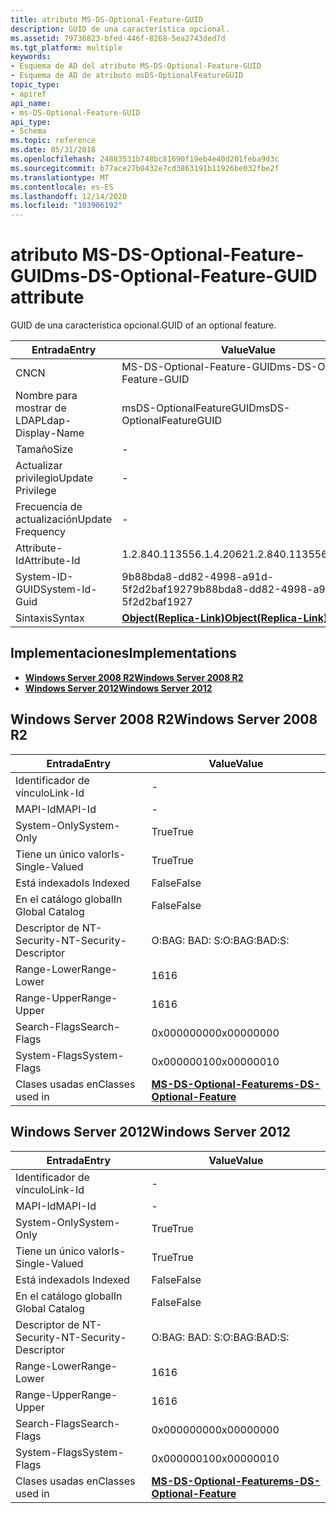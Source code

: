 ```yaml
---
title: atributo MS-DS-Optional-Feature-GUID
description: GUID de una característica opcional.
ms.assetid: 79736823-bfed-446f-8268-5ea2743ded7d
ms.tgt_platform: multiple
keywords:
- Esquema de AD del atributo MS-DS-Optional-Feature-GUID
- Esquema de AD de atributo msDS-OptionalFeatureGUID
topic_type:
- apiref
api_name:
- ms-DS-Optional-Feature-GUID
api_type:
- Schema
ms.topic: reference
ms.date: 05/31/2018
ms.openlocfilehash: 24883531b748bc81690f19eb4e40d201feba9d3c
ms.sourcegitcommit: b77ace27b0432e7cd3863191b11926be032fbe2f
ms.translationtype: MT
ms.contentlocale: es-ES
ms.lasthandoff: 12/14/2020
ms.locfileid: "103906192"
---
```

# <a name="ms-ds-optional-feature-guid-attribute"></a><span data-ttu-id="0ff98-105">atributo MS-DS-Optional-Feature-GUID</span><span class="sxs-lookup"><span data-stu-id="0ff98-105">ms-DS-Optional-Feature-GUID attribute</span></span>

<span data-ttu-id="0ff98-106">GUID de una característica opcional.</span><span class="sxs-lookup"><span data-stu-id="0ff98-106">GUID of an optional feature.</span></span>



| <span data-ttu-id="0ff98-107">Entrada</span><span class="sxs-lookup"><span data-stu-id="0ff98-107">Entry</span></span> | <span data-ttu-id="0ff98-108">Value</span><span class="sxs-lookup"><span data-stu-id="0ff98-108">Value</span></span> |
|-------------------|-------------------------------------------------------|
| <span data-ttu-id="0ff98-109">CN</span><span class="sxs-lookup"><span data-stu-id="0ff98-109">CN</span></span>                | <span data-ttu-id="0ff98-110">MS-DS-Optional-Feature-GUID</span><span class="sxs-lookup"><span data-stu-id="0ff98-110">ms-DS-Optional-Feature-GUID</span></span>                           |
| <span data-ttu-id="0ff98-111">Nombre para mostrar de LDAP</span><span class="sxs-lookup"><span data-stu-id="0ff98-111">Ldap-Display-Name</span></span> | <span data-ttu-id="0ff98-112">msDS-OptionalFeatureGUID</span><span class="sxs-lookup"><span data-stu-id="0ff98-112">msDS-OptionalFeatureGUID</span></span>                              |
| <span data-ttu-id="0ff98-113">Tamaño</span><span class="sxs-lookup"><span data-stu-id="0ff98-113">Size</span></span>              | \-                                                    |
| <span data-ttu-id="0ff98-114">Actualizar privilegio</span><span class="sxs-lookup"><span data-stu-id="0ff98-114">Update Privilege</span></span>  | \-                                                    |
| <span data-ttu-id="0ff98-115">Frecuencia de actualización</span><span class="sxs-lookup"><span data-stu-id="0ff98-115">Update Frequency</span></span>  | \-                                                    |
| <span data-ttu-id="0ff98-116">Attribute-Id</span><span class="sxs-lookup"><span data-stu-id="0ff98-116">Attribute-Id</span></span>      | <span data-ttu-id="0ff98-117">1.2.840.113556.1.4.2062</span><span class="sxs-lookup"><span data-stu-id="0ff98-117">1.2.840.113556.1.4.2062</span></span>                               |
| <span data-ttu-id="0ff98-118">System-ID-GUID</span><span class="sxs-lookup"><span data-stu-id="0ff98-118">System-Id-Guid</span></span>    | <span data-ttu-id="0ff98-119">9b88bda8-dd82-4998-a91d-5f2d2baf1927</span><span class="sxs-lookup"><span data-stu-id="0ff98-119">9b88bda8-dd82-4998-a91d-5f2d2baf1927</span></span>                  |
| <span data-ttu-id="0ff98-120">Sintaxis</span><span class="sxs-lookup"><span data-stu-id="0ff98-120">Syntax</span></span>            | [<span data-ttu-id="0ff98-121">**Object(Replica-Link)**</span><span class="sxs-lookup"><span data-stu-id="0ff98-121">**Object(Replica-Link)**</span></span>](s-object-replica-link.md) |



## <a name="implementations"></a><span data-ttu-id="0ff98-122">Implementaciones</span><span class="sxs-lookup"><span data-stu-id="0ff98-122">Implementations</span></span>

-   [<span data-ttu-id="0ff98-123">**Windows Server 2008 R2**</span><span class="sxs-lookup"><span data-stu-id="0ff98-123">**Windows Server 2008 R2**</span></span>](#windows-server-2008-r2)
-   [<span data-ttu-id="0ff98-124">**Windows Server 2012**</span><span class="sxs-lookup"><span data-stu-id="0ff98-124">**Windows Server 2012**</span></span>](#windows-server-2012)

## <a name="windows-server-2008-r2"></a><span data-ttu-id="0ff98-125">Windows Server 2008 R2</span><span class="sxs-lookup"><span data-stu-id="0ff98-125">Windows Server 2008 R2</span></span>



| <span data-ttu-id="0ff98-126">Entrada</span><span class="sxs-lookup"><span data-stu-id="0ff98-126">Entry</span></span> | <span data-ttu-id="0ff98-127">Value</span><span class="sxs-lookup"><span data-stu-id="0ff98-127">Value</span></span> |
|------------------------|---------------------------------------------------------------------|
| <span data-ttu-id="0ff98-128">Identificador de vínculo</span><span class="sxs-lookup"><span data-stu-id="0ff98-128">Link-Id</span></span>                | \-                                                                  |
| <span data-ttu-id="0ff98-129">MAPI-Id</span><span class="sxs-lookup"><span data-stu-id="0ff98-129">MAPI-Id</span></span>                | \-                                                                  |
| <span data-ttu-id="0ff98-130">System-Only</span><span class="sxs-lookup"><span data-stu-id="0ff98-130">System-Only</span></span>            | <span data-ttu-id="0ff98-131">True</span><span class="sxs-lookup"><span data-stu-id="0ff98-131">True</span></span>                                                                |
| <span data-ttu-id="0ff98-132">Tiene un único valor</span><span class="sxs-lookup"><span data-stu-id="0ff98-132">Is-Single-Valued</span></span>       | <span data-ttu-id="0ff98-133">True</span><span class="sxs-lookup"><span data-stu-id="0ff98-133">True</span></span>                                                                |
| <span data-ttu-id="0ff98-134">Está indexado</span><span class="sxs-lookup"><span data-stu-id="0ff98-134">Is Indexed</span></span>             | <span data-ttu-id="0ff98-135">False</span><span class="sxs-lookup"><span data-stu-id="0ff98-135">False</span></span>                                                               |
| <span data-ttu-id="0ff98-136">En el catálogo global</span><span class="sxs-lookup"><span data-stu-id="0ff98-136">In Global Catalog</span></span>      | <span data-ttu-id="0ff98-137">False</span><span class="sxs-lookup"><span data-stu-id="0ff98-137">False</span></span>                                                               |
| <span data-ttu-id="0ff98-138">Descriptor de NT-Security-</span><span class="sxs-lookup"><span data-stu-id="0ff98-138">NT-Security-Descriptor</span></span> | <span data-ttu-id="0ff98-139">O:BAG: BAD: S:</span><span class="sxs-lookup"><span data-stu-id="0ff98-139">O:BAG:BAD:S:</span></span>                                                        |
| <span data-ttu-id="0ff98-140">Range-Lower</span><span class="sxs-lookup"><span data-stu-id="0ff98-140">Range-Lower</span></span>            | <span data-ttu-id="0ff98-141">16</span><span class="sxs-lookup"><span data-stu-id="0ff98-141">16</span></span>                                                                  |
| <span data-ttu-id="0ff98-142">Range-Upper</span><span class="sxs-lookup"><span data-stu-id="0ff98-142">Range-Upper</span></span>            | <span data-ttu-id="0ff98-143">16</span><span class="sxs-lookup"><span data-stu-id="0ff98-143">16</span></span>                                                                  |
| <span data-ttu-id="0ff98-144">Search-Flags</span><span class="sxs-lookup"><span data-stu-id="0ff98-144">Search-Flags</span></span>           | <span data-ttu-id="0ff98-145">0x00000000</span><span class="sxs-lookup"><span data-stu-id="0ff98-145">0x00000000</span></span>                                                          |
| <span data-ttu-id="0ff98-146">System-Flags</span><span class="sxs-lookup"><span data-stu-id="0ff98-146">System-Flags</span></span>           | <span data-ttu-id="0ff98-147">0x00000010</span><span class="sxs-lookup"><span data-stu-id="0ff98-147">0x00000010</span></span>                                                          |
| <span data-ttu-id="0ff98-148">Clases usadas en</span><span class="sxs-lookup"><span data-stu-id="0ff98-148">Classes used in</span></span>        | [<span data-ttu-id="0ff98-149">**MS-DS-Optional-Feature**</span><span class="sxs-lookup"><span data-stu-id="0ff98-149">**ms-DS-Optional-Feature**</span></span>](c-msds-optionalfeature.md)<br/> |



## <a name="windows-server-2012"></a><span data-ttu-id="0ff98-150">Windows Server 2012</span><span class="sxs-lookup"><span data-stu-id="0ff98-150">Windows Server 2012</span></span>



| <span data-ttu-id="0ff98-151">Entrada</span><span class="sxs-lookup"><span data-stu-id="0ff98-151">Entry</span></span> | <span data-ttu-id="0ff98-152">Value</span><span class="sxs-lookup"><span data-stu-id="0ff98-152">Value</span></span> |
|------------------------|---------------------------------------------------------------------|
| <span data-ttu-id="0ff98-153">Identificador de vínculo</span><span class="sxs-lookup"><span data-stu-id="0ff98-153">Link-Id</span></span>                | \-                                                                  |
| <span data-ttu-id="0ff98-154">MAPI-Id</span><span class="sxs-lookup"><span data-stu-id="0ff98-154">MAPI-Id</span></span>                | \-                                                                  |
| <span data-ttu-id="0ff98-155">System-Only</span><span class="sxs-lookup"><span data-stu-id="0ff98-155">System-Only</span></span>            | <span data-ttu-id="0ff98-156">True</span><span class="sxs-lookup"><span data-stu-id="0ff98-156">True</span></span>                                                                |
| <span data-ttu-id="0ff98-157">Tiene un único valor</span><span class="sxs-lookup"><span data-stu-id="0ff98-157">Is-Single-Valued</span></span>       | <span data-ttu-id="0ff98-158">True</span><span class="sxs-lookup"><span data-stu-id="0ff98-158">True</span></span>                                                                |
| <span data-ttu-id="0ff98-159">Está indexado</span><span class="sxs-lookup"><span data-stu-id="0ff98-159">Is Indexed</span></span>             | <span data-ttu-id="0ff98-160">False</span><span class="sxs-lookup"><span data-stu-id="0ff98-160">False</span></span>                                                               |
| <span data-ttu-id="0ff98-161">En el catálogo global</span><span class="sxs-lookup"><span data-stu-id="0ff98-161">In Global Catalog</span></span>      | <span data-ttu-id="0ff98-162">False</span><span class="sxs-lookup"><span data-stu-id="0ff98-162">False</span></span>                                                               |
| <span data-ttu-id="0ff98-163">Descriptor de NT-Security-</span><span class="sxs-lookup"><span data-stu-id="0ff98-163">NT-Security-Descriptor</span></span> | <span data-ttu-id="0ff98-164">O:BAG: BAD: S:</span><span class="sxs-lookup"><span data-stu-id="0ff98-164">O:BAG:BAD:S:</span></span>                                                        |
| <span data-ttu-id="0ff98-165">Range-Lower</span><span class="sxs-lookup"><span data-stu-id="0ff98-165">Range-Lower</span></span>            | <span data-ttu-id="0ff98-166">16</span><span class="sxs-lookup"><span data-stu-id="0ff98-166">16</span></span>                                                                  |
| <span data-ttu-id="0ff98-167">Range-Upper</span><span class="sxs-lookup"><span data-stu-id="0ff98-167">Range-Upper</span></span>            | <span data-ttu-id="0ff98-168">16</span><span class="sxs-lookup"><span data-stu-id="0ff98-168">16</span></span>                                                                  |
| <span data-ttu-id="0ff98-169">Search-Flags</span><span class="sxs-lookup"><span data-stu-id="0ff98-169">Search-Flags</span></span>           | <span data-ttu-id="0ff98-170">0x00000000</span><span class="sxs-lookup"><span data-stu-id="0ff98-170">0x00000000</span></span>                                                          |
| <span data-ttu-id="0ff98-171">System-Flags</span><span class="sxs-lookup"><span data-stu-id="0ff98-171">System-Flags</span></span>           | <span data-ttu-id="0ff98-172">0x00000010</span><span class="sxs-lookup"><span data-stu-id="0ff98-172">0x00000010</span></span>                                                          |
| <span data-ttu-id="0ff98-173">Clases usadas en</span><span class="sxs-lookup"><span data-stu-id="0ff98-173">Classes used in</span></span>        | [<span data-ttu-id="0ff98-174">**MS-DS-Optional-Feature**</span><span class="sxs-lookup"><span data-stu-id="0ff98-174">**ms-DS-Optional-Feature**</span></span>](c-msds-optionalfeature.md)<br/> |



 

 





